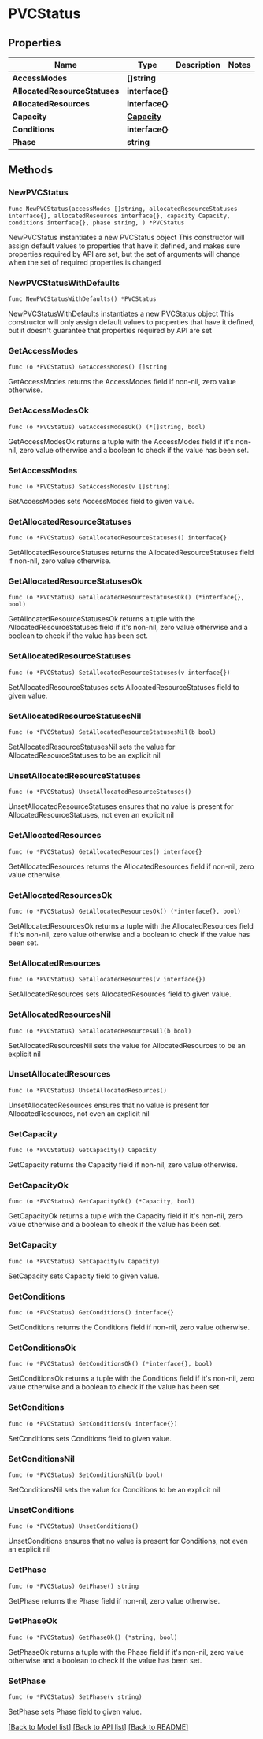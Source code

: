 # PVCStatus

## Properties

Name | Type | Description | Notes
------------ | ------------- | ------------- | -------------
**AccessModes** | **[]string** |  | 
**AllocatedResourceStatuses** | **interface{}** |  | 
**AllocatedResources** | **interface{}** |  | 
**Capacity** | [**Capacity**](Capacity.md) |  | 
**Conditions** | **interface{}** |  | 
**Phase** | **string** |  | 

## Methods

### NewPVCStatus

`func NewPVCStatus(accessModes []string, allocatedResourceStatuses interface{}, allocatedResources interface{}, capacity Capacity, conditions interface{}, phase string, ) *PVCStatus`

NewPVCStatus instantiates a new PVCStatus object
This constructor will assign default values to properties that have it defined,
and makes sure properties required by API are set, but the set of arguments
will change when the set of required properties is changed

### NewPVCStatusWithDefaults

`func NewPVCStatusWithDefaults() *PVCStatus`

NewPVCStatusWithDefaults instantiates a new PVCStatus object
This constructor will only assign default values to properties that have it defined,
but it doesn't guarantee that properties required by API are set

### GetAccessModes

`func (o *PVCStatus) GetAccessModes() []string`

GetAccessModes returns the AccessModes field if non-nil, zero value otherwise.

### GetAccessModesOk

`func (o *PVCStatus) GetAccessModesOk() (*[]string, bool)`

GetAccessModesOk returns a tuple with the AccessModes field if it's non-nil, zero value otherwise
and a boolean to check if the value has been set.

### SetAccessModes

`func (o *PVCStatus) SetAccessModes(v []string)`

SetAccessModes sets AccessModes field to given value.


### GetAllocatedResourceStatuses

`func (o *PVCStatus) GetAllocatedResourceStatuses() interface{}`

GetAllocatedResourceStatuses returns the AllocatedResourceStatuses field if non-nil, zero value otherwise.

### GetAllocatedResourceStatusesOk

`func (o *PVCStatus) GetAllocatedResourceStatusesOk() (*interface{}, bool)`

GetAllocatedResourceStatusesOk returns a tuple with the AllocatedResourceStatuses field if it's non-nil, zero value otherwise
and a boolean to check if the value has been set.

### SetAllocatedResourceStatuses

`func (o *PVCStatus) SetAllocatedResourceStatuses(v interface{})`

SetAllocatedResourceStatuses sets AllocatedResourceStatuses field to given value.


### SetAllocatedResourceStatusesNil

`func (o *PVCStatus) SetAllocatedResourceStatusesNil(b bool)`

 SetAllocatedResourceStatusesNil sets the value for AllocatedResourceStatuses to be an explicit nil

### UnsetAllocatedResourceStatuses
`func (o *PVCStatus) UnsetAllocatedResourceStatuses()`

UnsetAllocatedResourceStatuses ensures that no value is present for AllocatedResourceStatuses, not even an explicit nil
### GetAllocatedResources

`func (o *PVCStatus) GetAllocatedResources() interface{}`

GetAllocatedResources returns the AllocatedResources field if non-nil, zero value otherwise.

### GetAllocatedResourcesOk

`func (o *PVCStatus) GetAllocatedResourcesOk() (*interface{}, bool)`

GetAllocatedResourcesOk returns a tuple with the AllocatedResources field if it's non-nil, zero value otherwise
and a boolean to check if the value has been set.

### SetAllocatedResources

`func (o *PVCStatus) SetAllocatedResources(v interface{})`

SetAllocatedResources sets AllocatedResources field to given value.


### SetAllocatedResourcesNil

`func (o *PVCStatus) SetAllocatedResourcesNil(b bool)`

 SetAllocatedResourcesNil sets the value for AllocatedResources to be an explicit nil

### UnsetAllocatedResources
`func (o *PVCStatus) UnsetAllocatedResources()`

UnsetAllocatedResources ensures that no value is present for AllocatedResources, not even an explicit nil
### GetCapacity

`func (o *PVCStatus) GetCapacity() Capacity`

GetCapacity returns the Capacity field if non-nil, zero value otherwise.

### GetCapacityOk

`func (o *PVCStatus) GetCapacityOk() (*Capacity, bool)`

GetCapacityOk returns a tuple with the Capacity field if it's non-nil, zero value otherwise
and a boolean to check if the value has been set.

### SetCapacity

`func (o *PVCStatus) SetCapacity(v Capacity)`

SetCapacity sets Capacity field to given value.


### GetConditions

`func (o *PVCStatus) GetConditions() interface{}`

GetConditions returns the Conditions field if non-nil, zero value otherwise.

### GetConditionsOk

`func (o *PVCStatus) GetConditionsOk() (*interface{}, bool)`

GetConditionsOk returns a tuple with the Conditions field if it's non-nil, zero value otherwise
and a boolean to check if the value has been set.

### SetConditions

`func (o *PVCStatus) SetConditions(v interface{})`

SetConditions sets Conditions field to given value.


### SetConditionsNil

`func (o *PVCStatus) SetConditionsNil(b bool)`

 SetConditionsNil sets the value for Conditions to be an explicit nil

### UnsetConditions
`func (o *PVCStatus) UnsetConditions()`

UnsetConditions ensures that no value is present for Conditions, not even an explicit nil
### GetPhase

`func (o *PVCStatus) GetPhase() string`

GetPhase returns the Phase field if non-nil, zero value otherwise.

### GetPhaseOk

`func (o *PVCStatus) GetPhaseOk() (*string, bool)`

GetPhaseOk returns a tuple with the Phase field if it's non-nil, zero value otherwise
and a boolean to check if the value has been set.

### SetPhase

`func (o *PVCStatus) SetPhase(v string)`

SetPhase sets Phase field to given value.



[[Back to Model list]](../README.md#documentation-for-models) [[Back to API list]](../README.md#documentation-for-api-endpoints) [[Back to README]](../README.md)


